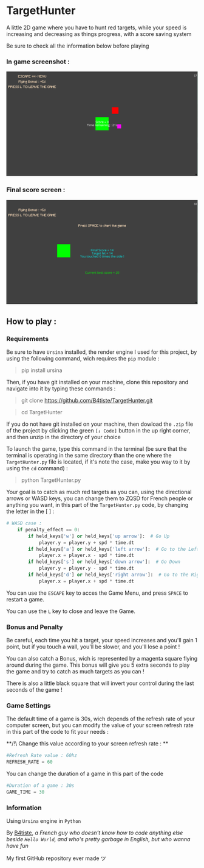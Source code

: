 # TargetHunter

A little 2D game where you have to hunt red targets, while your speed is increasing and decreasing as things progress, with a score saving system

Be sure to check all the information below before playing 

### In game screenshot : 
![alt text](https://github.com/B4tiste/TargetHunter/blob/main/Pictures/Game.PNG?raw=true "In Game Screenshot")

### Final score screen : 
![alt text](https://github.com/B4tiste/TargetHunter/blob/main/Pictures/Score.PNG?raw=true "Final ")

## How to play : 
### Requirements
Be sure to have `Ursina` installed, the render engine I used for this project, by using the following command, wich requires the `pip` module :
> pip install ursina

Then, if you have git installed on your machine, clone this repository and navigate into it by typing these commands :
> git clone https://github.com/B4tiste/TargetHunter.git

> cd TargetHunter

If you do not have git installed on your machine, then dowload the `.zip` file of the project by clicking the green `[↓ Code]` button in the up right corner, and then unzip in the directory of your choice

To launch the game, type this command in the terminal (be sure that the terminal is operating in the same directory than the one where the `TargetHunter.py` file is located, if it's note the case, make you way to it by using the `cd` command) :
> python TargetHunter.py


Your goal is to catch as much red targets as you can, using the directional arrows or WASD keys, you can change them to ZQSD for French people or anything you want, in this part of the `TargetHunter.py` code, by changing the letter in the [ ] :

```python
# WASD case :
    if penalty_effect == 0:
        if held_keys['w'] or held_keys['up arrow']:  # Go Up
            player.y = player.y + spd * time.dt
        if held_keys['a'] or held_keys['left arrow']:  # Go to the Left
            player.x = player.x - spd * time.dt
        if held_keys['s'] or held_keys['down arrow']:  # Go Down
            player.y = player.y - spd * time.dt
        if held_keys['d'] or held_keys['right arrow']:  # Go to the Right
            player.x = player.x + spd * time.dt
```

You can use the `ESCAPE` key to acces the Game Menu, and press `SPACE` to restart a game.

You can use the `L` key to close and leave the Game.

### Bonus and Penalty
Be careful, each time you hit a target, your speed increases and you'll gain 1 point, but if you touch a wall, you'll be slower, and you'll lose a point !

You can also catch a Bonus, wich is represented by a magenta square flying around during the game. This bonus will give you 5 extra seconds to play the game and try to catch as much targets as you can !

There is also a little black square that will invert your control during the last seconds of the game !

### Game Settings
The default time of a game is 30s, wich depends of the refresh rate of your computer screen, but you can modify the value of your screen refresh rate in this part of the code to fit your needs :

**/!\ Change this value according to your screen refresh rate : **

```python
#Refresh Rate value : 60hz
REFRESH_RATE = 60
```

You can change the duration of a game in this part of the code

```python
#Duration of a game : 30s
GAME_TIME = 30
```

### Information

Using `Ursina` engine in `Python` 

By [B4tiste](github.com/B4tiste "Go to B4tiste GitHub Page"), *a French guy who doesn't know how to code anything else beside `Hello World`, and who's pretty garbage in English, but who wanna have fun*

My first GitHub repository ever made ツ
